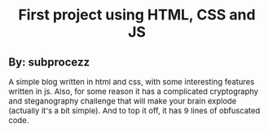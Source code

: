 <h1 align="center"> First project using HTML, CSS and JS </h1>
<h2>By: subprocezz</h2>

<p style="font-size: 15px">A simple blog written in html and css, with some interesting features written in js. Also, for some reason it has a complicated cryptography and steganography challenge that will make your brain explode (actually it's a bit simple). And to top it off, it has 9 lines of obfuscated code.</p>

